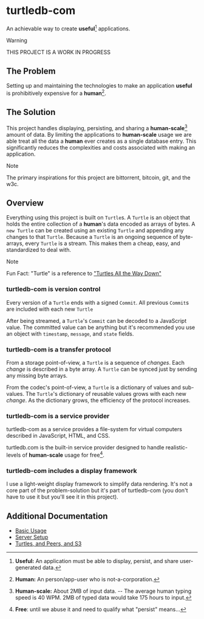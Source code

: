 # turtledb-com

An achievable way to create **useful**[^1] applications.

> [!WARNING] 
> THIS PROJECT IS A WORK IN PROGRESS

[^1]: **Useful:** An application must be able to display, persist, and share user-generated data.

## The Problem

Setting up and maintaining the technologies to make an application **useful** is prohibitively expensive for a **human**[^2].

[^2]: **Human:** An person/app-user who is not-a-corporation.

## The Solution 
This project handles displaying, persisting, and sharing a **human-scale**[^3] amount of data.
By limiting the applications to **human-scale** usage we are able treat all the data a **human** ever creates as a single database entry.
This significantly reduces the complexities and costs associated with making an application.

[^3]: **Human-scale:** About 2MB of input data.
  -- The average human typing speed is 40 WPM. 
  2MB of typed data would take 175 hours to input. 

> [!NOTE] 
> The primary inspirations for this project are bittorrent, bitcoin, git, and the w3c. 

## Overview

Everything using this project is built on `Turtle`s.
A `Turtle` is an object that holds the entire collection of a **human**'s data encoded as arrays of bytes.
A `new Turtle` can be created using an existing `Turtle` and appending any changes to that `Turtle`.
Because a `Turtle` is an ongoing sequence of byte-arrays, every `Turtle` is a stream.
This makes them a cheap, easy, and standardized to deal with.

> [!NOTE] 
> Fun Fact: "Turtle" is a reference to ["Turtles All the Way Down"](https://en.wikipedia.org/wiki/Turtles_all_the_way_down)

### turtledb-com is version control

Every version of a `Turtle` ends with a signed `Commit`. 
All previous `Commit`s are included with each new `Turtle`

After being streamed, a `Turtle`'s `Commit` can be decoded to a JavaScript value. 
The committed value can be anything but it's recommended you use an object with `timestamp`, `message`, and `state` fields.

### turtledb-com is a transfer protocol

From a storage point-of-view, a `Turtle` is a sequence of *changes*.
Each *change* is described in a byte array.
A `Turtle` can be synced just by sending any missing byte arrays.

From the codec's point-of-view, a `Turtle` is a dictionary of values and sub-values.
The `Turtle`'s dictionary of reusable values grows with each new *change*.
As the dictionary grows, the efficiency of the protocol increases.

### turtledb-com is a service provider

turtledb-com as a service provides a file-system for virtual computers described in JavaScript, HTML, and CSS.

turtledb.com is the built-in service provider designed to handle realistic-levels of **human-scale** usage for free[^4].

[^4]: **Free**: until we abuse it and need to qualify what "persist" means...

### turtledb-com includes a display framework

I use a light-weight display framework to simplify data rendering. It's not a core part of the problem-solution but it's part of turtledb-com (you don't have to use it but you'll see it in this project).

## Additional Documentation

* [Basic Usage](docs/basic_usage.md)
* [Server Setup](docs/server_setup.md)
* [Turtles, and Peers, and S3](docs/turtles_peers_s3.md)

